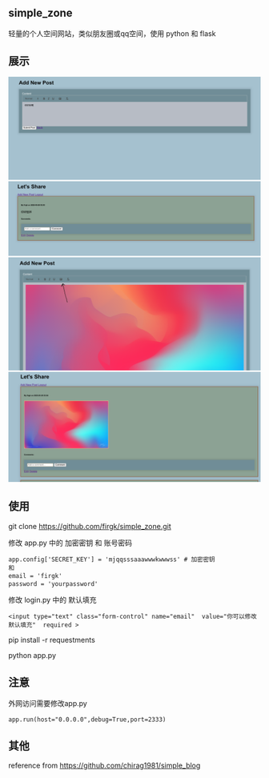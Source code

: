## simple_zone



轻量的个人空间网站，类似朋友圈或qq空间，使用 python 和 flask



## 展示
![alt text](image.png)
![alt text](image-1.png)
![alt text](image-2.png)
![alt text](image-3.png)




## 使用

git clone https://github.com/firgk/simple_zone.git


修改 app.py 中的 加密密钥 和 账号密码
```
app.config['SECRET_KEY'] = 'mjqqsssaaawwwkwwwss' # 加密密钥
和
email = 'firgk'
password = 'yourpassword'
```

修改 login.py 中的 默认填充
```
<input type="text" class="form-control" name="email"  value="你可以修改默认填充"  required >
```

pip install -r requestments

python app.py









## 注意

外网访问需要修改app.py
```
app.run(host="0.0.0.0",debug=True,port=2333)
```



## 其他

reference from https://github.com/chirag1981/simple_blog